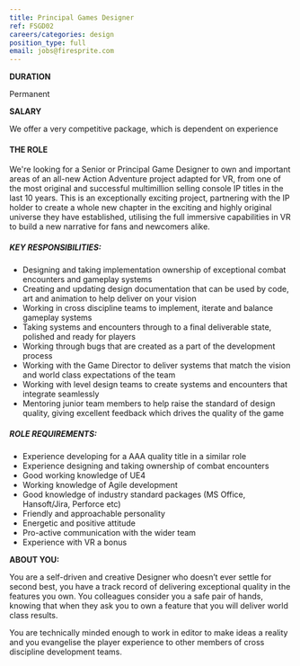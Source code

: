 ```yaml
---
title: Principal Games Designer
ref: FSGD02
careers/categories: design
position_type: full
email: jobs@firesprite.com
---
```

**DURATION** 

Permanent

**SALARY** 

We offer a very competitive package, which is dependent on experience

#### THE ROLE

We're looking for a Senior or Principal Game Designer to own and important areas of an all-new Action Adventure project adapted for VR, from one of the most original and successful multimillion selling console IP titles in the last 10 years. This is an exceptionally exciting project, partnering with the IP holder to create a whole new chapter in the exciting and highly original universe they have established, utilising the full immersive capabilities in VR to build a new narrative for fans and newcomers alike.

##### **KEY RESPONSIBILITIES:**

* Designing and taking implementation ownership of exceptional combat encounters and gameplay systems
* Creating and updating design documentation that can be used by code, art and animation to help deliver on your vision
* Working in cross discipline teams to implement, iterate and balance gameplay systems
* Taking systems and encounters through to a final deliverable state, polished and ready for players 
* Working through bugs that are created as a part of the development process
* Working with the Game Director to deliver systems that match the vision and world class expectations of the team
* Working with level design teams to create systems and encounters that integrate seamlessly 
* Mentoring junior team members to help raise the standard of design quality, giving excellent feedback which drives the quality of the game

##### **ROLE REQUIREMENTS:**

* Experience developing for a AAA quality title in a similar role 
* Experience designing and taking ownership of combat encounters 
* Good working knowledge of UE4 
* Working knowledge of Agile development
* Good knowledge of industry standard packages (MS Office, Hansoft/Jira, Perforce etc)
* Friendly and approachable personality
* Energetic and positive attitude
* Pro-active communication with the wider team
* Experience with VR a bonus

**ABOUT YOU:**

You are a self-driven and creative Designer who doesn’t ever settle for second best, you have a track record of delivering exceptional quality in the features you own. You colleagues consider you a safe pair of hands, knowing that when they ask you to own a feature that you will deliver world class results.

You are technically minded enough to work in editor to make ideas a reality and you evangelise the player experience to other members of cross discipline development teams.